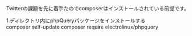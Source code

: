 
Twitterの課題を先に着手たのでcomposerはインストールされている前提です。<br>

1.ディレクトリ内にphpQueryパッケージをインストールする<br>
composer self-update
composer require electrolinux/phpquery
